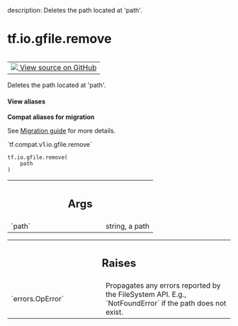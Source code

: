 description: Deletes the path located at 'path'.

<div itemscope itemtype="http://developers.google.com/ReferenceObject">
<meta itemprop="name" content="tf.io.gfile.remove" />
<meta itemprop="path" content="Stable" />
</div>

# tf.io.gfile.remove

<!-- Insert buttons and diff -->

<table class="tfo-notebook-buttons tfo-api nocontent" align="left">
<td>
  <a target="_blank" href="https://github.com/tensorflow/tensorflow/blob/r2.2/tensorflow/python/lib/io/file_io.py#L287-L298">
    <img src="https://www.tensorflow.org/images/GitHub-Mark-32px.png" />
    View source on GitHub
  </a>
</td>
</table>



Deletes the path located at 'path'.

<section class="expandable">
  <h4 class="showalways">View aliases</h4>
  <p>
<b>Compat aliases for migration</b>
<p>See
<a href="https://www.tensorflow.org/guide/migrate">Migration guide</a> for
more details.</p>
<p>`tf.compat.v1.io.gfile.remove`</p>
</p>
</section>

<pre class="devsite-click-to-copy prettyprint lang-py tfo-signature-link">
<code>tf.io.gfile.remove(
    path
)
</code></pre>



<!-- Placeholder for "Used in" -->


<!-- Tabular view -->
 <table class="responsive fixed orange">
<colgroup><col width="214px"><col></colgroup>
<tr><th colspan="2"><h2 class="add-link">Args</h2></th></tr>

<tr>
<td>
`path`
</td>
<td>
string, a path
</td>
</tr>
</table>



<!-- Tabular view -->
 <table class="responsive fixed orange">
<colgroup><col width="214px"><col></colgroup>
<tr><th colspan="2"><h2 class="add-link">Raises</h2></th></tr>

<tr>
<td>
`errors.OpError`
</td>
<td>
Propagates any errors reported by the FileSystem API.  E.g.,
`NotFoundError` if the path does not exist.
</td>
</tr>
</table>

